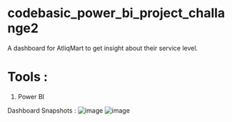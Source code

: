 # codebasic_power_bi_project_challange2
A dashboard for AtliqMart to get insight about their service level.

# Tools :
1. Power BI

Dashboard Snapshots :
![image](https://user-images.githubusercontent.com/105337044/197677972-2b848602-b7a0-4791-a09a-9baf141f3f0a.png)
![image](https://user-images.githubusercontent.com/105337044/197678100-ec8a8c1f-dafc-49cf-ba97-93ed1ae01cca.png)

